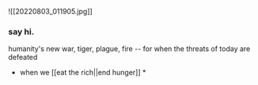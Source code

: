 ![[20220803_011905.jpg]]
### say hi.

humanity's new war, tiger, plague, fire -- for when the threats of today are defeated
* when we [[eat the rich||end hunger]]
	* 
